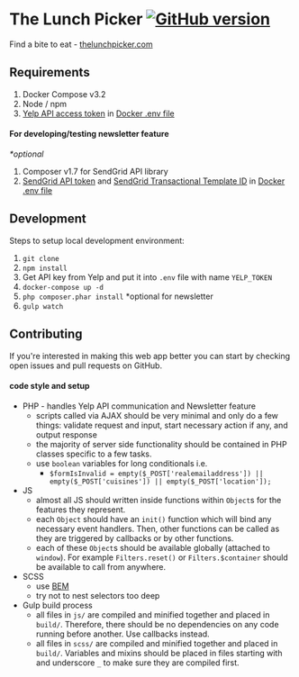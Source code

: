 # The Lunch Picker [![GitHub version](https://badge.fury.io/gh/peterlopez%2Fthe-lunch-picker.svg)](https://github.com/peterlopez/the-lunch-picker/releases)

Find a bite to eat - [thelunchpicker.com](https://thelunchpicker.com)

## Requirements

1. Docker Compose v3.2
1. Node / npm
1. [Yelp API access token](https://www.yelp.com/developers/documentation/v3/authentication) in [Docker .env file](https://docs.docker.com/compose/environment-variables/#the-env-file)

#### For developing/testing newsletter feature

*\*optional*

1. Composer v1.7 for SendGrid API library 
1. [SendGrid API token](https://sendgrid.com/docs/ui/account-and-settings/api-keys/#creating-an-api-key) and [SendGrid Transactional Template ID](https://github.com/sendgrid/sendgrid-php/blob/master/USE_CASES.md#transactional-templates) in [Docker .env file](https://docs.docker.com/compose/environment-variables/#the-env-file)

## Development

Steps to setup local development environment:

1. `git clone`
1. `npm install`
1. Get API key from Yelp and put it into `.env` file with name `YELP_TOKEN`
1. `docker-compose up -d`
1. `php composer.phar install` *optional for newsletter
1. `gulp watch`

## Contributing

If you're interested in making this web app better you can start by checking open issues and pull requests on GitHub. 

#### code style and setup

* PHP - handles Yelp API communication and Newsletter feature
  * scripts called via AJAX should be very minimal and only do a few things: validate request and input, start necessary action if any, and output response
  * the majority of server side functionality should be contained in PHP classes specific to a few tasks.
  * use `boolean` variables for long conditionals i.e.
    * `$formIsInvalid = empty($_POST['realemailaddress']) || empty($_POST['cuisines']) || empty($_POST['location']);`
* JS
  * almost all JS should written inside functions within `Object`s for the features they represent.
  * each `Object` should have an `init()` function which will bind any necessary event handlers. Then, other functions can be called as they are triggered by callbacks or by other functions. 
  * each of these `Object`s should be available globally (attached to `window`). For example `Filters.reset()` or `Filters.$container` should be available to call from anywhere.
* SCSS
  * use [BEM](http://getbem.com/introduction/)
  * try not to nest selectors too deep
* Gulp build process
  * all files in `js/` are compiled and minified together and placed in `build/`. Therefore, there should be no dependencies on any code running before another. Use callbacks instead.
  * all files in `scss/` are compiled and minified together and placed in `build/`. Variables and mixins should be placed in files starting with and underscore `_` to make sure they are compiled first.
